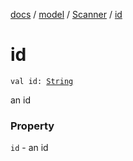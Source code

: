 [docs](../../index.md) / [model](../index.md) / [Scanner](index.md) / [id](./id.md)

# id

`val id: `[`String`](https://kotlinlang.org/api/latest/jvm/stdlib/kotlin/-string/index.html)

an id

### Property

`id` - an id